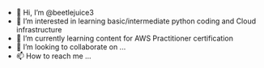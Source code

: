 - 👋 Hi, I’m @beetlejuice3
- 👀 I’m interested in learning basic/intermediate python coding and Cloud infrastructure
- 🌱 I’m currently learning content for AWS Practitioner certification
- 💞️ I’m looking to collaborate on ...
- 📫 How to reach me ...

<!---
beetlejuice3/beetlejuice3 is a ✨ special ✨ repository because its `README.md` (this file) appears on your GitHub profile.
You can click the Preview link to take a look at your changes.
--->
